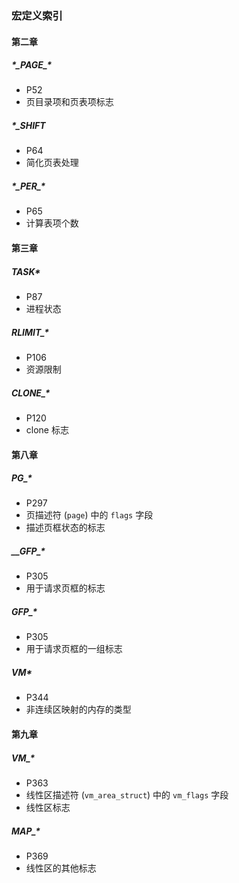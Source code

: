 ### 宏定义索引

#### 第二章

##### \*\_PAGE\_*

- P52
- 页目录项和页表项标志

##### *_SHIFT

- P64
- 简化页表处理

##### \*\_PER\_\*

- P65
- 计算表项个数

#### 第三章

##### TASK*

- P87
- 进程状态

##### RLIMIT_*

- P106
- 资源限制

##### CLONE_*

- P120
- clone 标志

#### 第八章

##### PG_*

- P297
- 页描述符 (`page`) 中的 `flags` 字段
- 描述页框状态的标志

##### _\_GFP\_*

- P305
- 用于请求页框的标志

##### GFP_*

- P305
- 用于请求页框的一组标志

##### VM*

- P344
- 非连续区映射的内存的类型

#### 第九章

##### VM_*

- P363
- 线性区描述符 (`vm_area_struct`) 中的 `vm_flags` 字段
- 线性区标志

##### MAP_*

- P369
- 线性区的其他标志